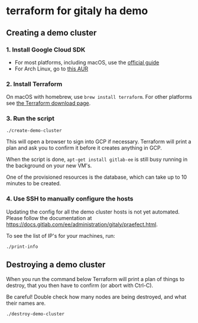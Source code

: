 # terraform for gitaly ha demo

## Creating a demo cluster

### 1. Install Google Cloud SDK

- For most platforms, including macOS, use the [official
   guide](https://cloud.google.com/sdk/docs/quickstarts)
- For Arch Linux, go to [this
   AUR](https://aur.archlinux.org/packages/google-cloud-sdk)

### 2. Install Terraform

On macOS with homebrew, use `brew install terraform`. For other
platforms see [the Terraform download
page](https://www.terraform.io/downloads.html).

### 3. Run the script

```
./create-demo-cluster
```

This will open a browser to sign into GCP if necessary. Terraform will
print a plan and ask you to confirm it before it creates anything in
GCP.

When the script is done, `apt-get install gitlab-ee` is still busy
running in the background on your new VM's.

One of the provisioned resources is the database, which can take up to 10
minutes to be created.

### 4. Use SSH to manually configure the hosts

Updating the config for all the demo cluster hosts is not yet
automated. Please follow the documentation at
https://docs.gitlab.com/ee/administration/gitaly/praefect.html.

To see the list of IP's for your machines, run:

```
./print-info
```

## Destroying a demo cluster

When you run the command below Terraform will print a plan of things
to destroy, that you then have to confirm (or abort with Ctrl-C).

Be careful! Double check how many nodes are being destroyed, and what
their names are.

```
./destroy-demo-cluster
```
